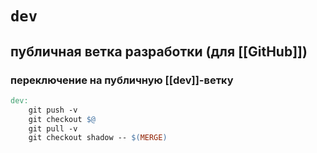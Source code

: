 # `dev`
## публичная ветка разработки (для [[GitHub]])



### переключение на публичную [[dev]]-ветку
```Makefile
dev:
	git push -v
	git checkout $@
	git pull -v
	git checkout shadow -- $(MERGE)
```
